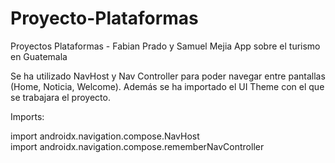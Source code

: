 # Proyecto-Plataformas
Proyectos Plataformas - Fabian Prado y Samuel Mejia
App sobre el turismo en Guatemala

Se ha utilizado NavHost y Nav Controller para poder navegar entre pantallas (Home, Noticia, Welcome).
Además se ha importado el UI Theme con el que se trabajara el proyecto.

  
Imports:

import androidx.navigation.compose.NavHost  
import androidx.navigation.compose.rememberNavController
